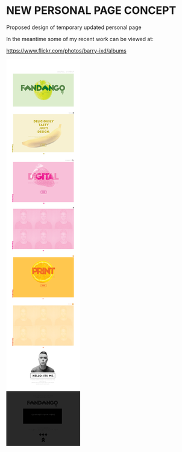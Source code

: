 

NEW PERSONAL PAGE CONCEPT
==========================

Proposed design of temporary updated personal page

In the meantime some of my recent work can be viewed at:

https://www.flickr.com/photos/barry-ixd/albums

![Website Proposal](images/fandango.jpg)